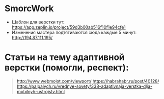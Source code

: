 # SmorcWork
* Шаблон для верстки тут: https://app.zeplin.io/project/59d3b00ab516f10f1e94cfe1
* Изменения мастера подтягиваются сюда каждые 5 минут: http://194.87.111.195/
# Статьи на тему адаптивной верстки (помогли, респект):
> http://www.webmolot.com/viewport/
> https://habrahabr.ru/post/40128/
>https://palpalych.ru/vrednye-sovety/338-adaptivnaja-verstka-dlja-mobilnyh-ustrojstv.html
